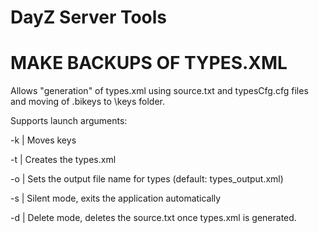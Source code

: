 # DayZ Server Tools
 
# MAKE BACKUPS OF TYPES.XML
 
Allows "generation" of types.xml using source.txt and typesCfg.cfg files and moving of .bikeys to \keys folder.

Supports launch arguments:

-k | Moves keys

-t | Creates the types.xml

-o | Sets the output file name for types (default: types_output.xml)

-s | Silent mode, exits the application automatically

-d | Delete mode, deletes the source.txt once types.xml is generated.
